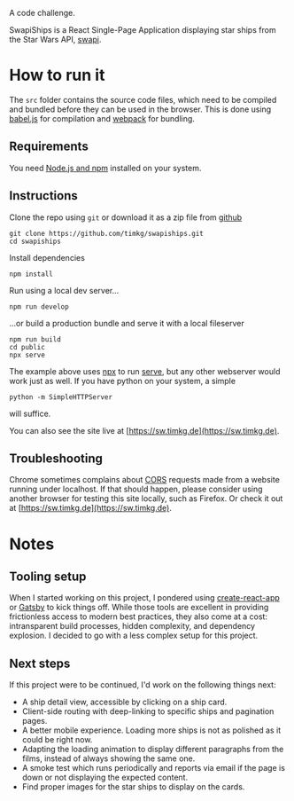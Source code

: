 A code challenge.

SwapiShips is a React Single-Page Application displaying star ships from the Star Wars API, [swapi](https://swapi.co/).

# How to run it
The `src` folder contains the source code files, which need to be compiled and bundled before they can be used in the browser.
This is done using [babel.js](https://babeljs.io/) for compilation and [webpack](https://webpack.js.org/) for bundling.

## Requirements
You need [Node.js and npm](https://nodejs.org/) installed on your system.

## Instructions

Clone the repo using `git` or download it as a zip file from [github](https://github.com/timkg/swapiships)

```
git clone https://github.com/timkg/swapiships.git
cd swapiships
```

Install dependencies

```
npm install
```

Run using a local dev server...
```
npm run develop
```

...or build a production bundle and serve it with a local fileserver
```
npm run build
cd public
npx serve
```

The example above uses [npx](https://nodejs.dev/the-npx-nodejs-package-runner) to run [serve](https://github.com/zeit/serve), but any other webserver would work just as well. If you have python on your system, a simple
```
python -m SimpleHTTPServer
```
will suffice.

You can also see the site live at [https://sw.timkg.de](https://sw.timkg.de).

## Troubleshooting
Chrome sometimes complains about [CORS](https://developer.mozilla.org/en-US/docs/Web/HTTP/CORS) requests made from a website running under localhost. If that should happen, please consider using another browser for testing this site locally, such as Firefox. Or check it out at [https://sw.timkg.de](https://sw.timkg.de).

# Notes

## Tooling setup
When I started working on this project, I pondered using [create-react-app](https://create-react-app.dev/) or [Gatsby](https://www.gatsbyjs.org/) to kick things off. While those tools are excellent in providing frictionless access to modern best practices, they also come at a cost: intransparent build processes, hidden complexity, and dependency explosion. I decided to go with a less complex setup for this project.

## Next steps
If this project were to be continued, I'd work on the following things next:
- A ship detail view, accessible by clicking on a ship card.
- Client-side routing with deep-linking to specific ships and pagination pages.
- A better mobile experience. Loading more ships is not as polished as it could be right now.
- Adapting the loading animation to display different paragraphs from the films, instead of always showing the same one.
- A smoke test which runs periodically and reports via email if the page is down or not displaying the expected content.
- Find proper images for the star ships to display on the cards.
